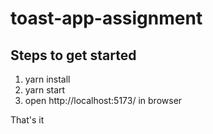 # toast-app-assignment

## Steps to get started
1. yarn install
2. yarn start
3. open http://localhost:5173/ in browser

That's it
